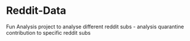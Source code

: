# Reddit-Data
Fun Analysis project to analyse different reddit subs - analysis quarantine contribution to specific reddit subs
